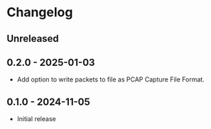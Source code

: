 # Changelog

## Unreleased

## 0.2.0 - 2025-01-03

- Add option to write packets to file as PCAP Capture File Format.

## 0.1.0 - 2024-11-05

- Initial release
